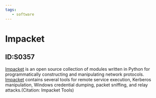```yaml
---
tags:
   - software
---
```

# Impacket
## ID:S0357
[Impacket](/mitre/software/S0357) is an open source collection of modules written in Python for programmatically constructing and manipulating network protocols. [Impacket](/mitre/software/S0357) contains several tools for remote service execution, Kerberos manipulation, Windows credential dumping, packet sniffing, and relay attacks.(Citation: Impacket Tools)
